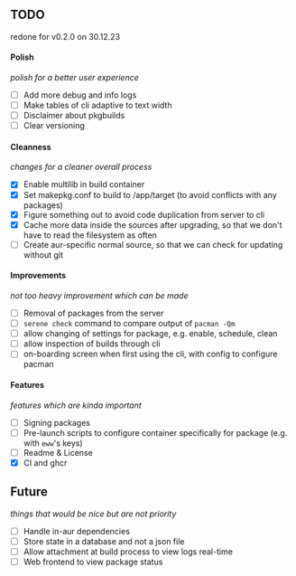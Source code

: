 ## TODO
redone for v0.2.0 on 30.12.23

#### Polish 
*polish for a better user experience*
- [ ] Add more debug and info logs
- [ ] Make tables of cli adaptive to text width
- [ ] Disclaimer about pkgbuilds
- [ ] Clear versioning

#### Cleanness
*changes for a cleaner overall process*
- [X] Enable multilib in build container
- [X] Set makepkg.conf to build to /app/target (to avoid conflicts with any packages)
- [X] Figure something out to avoid code duplication from server to cli
- [X] Cache more data inside the sources after upgrading, so that we don't have to read the filesystem as often
- [ ] Create aur-specific normal source, so that we can check for updating without git

#### Improvements
*not too heavy improvement which can be made*
- [ ] Removal of packages from the server
- [ ] `serene check` command to compare output of `pacman -Qm`
- [ ] allow changing of settings for package, e.g. enable, schedule, clean
- [ ] allow inspection of builds through cli
- [ ] on-boarding screen when first using the cli, with config to configure pacman

#### Features
*features which are kinda important*
- [ ] Signing packages
- [ ] Pre-launch scripts to configure container specifically for package (e.g. with `eww`'s keys)
- [ ] Readme & License
- [X] CI and ghcr

## Future
*things that would be nice but are not priority*
- [ ] Handle in-aur dependencies
- [ ] Store state in a database and not a json file
- [ ] Allow attachment at build process to view logs real-time
- [ ] Web frontend to view package status